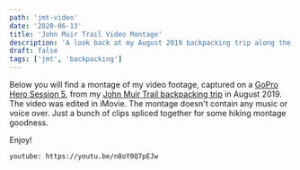 ```yaml
---
path: 'jmt-video'
date: '2020-06-13'
title: 'John Muir Trail Video Montage'
description: 'A look back at my August 2019 backpacking trip along the JMT via a video montage of the epic hiking adventure.'
draft: false
tags: ['jmt', 'backpacking']
---
```


Below you will find a montage of my video footage, captured on a [GoPro Hero Session 5](https://gopro.com/en/us/yourhero5/session), from my [John Muir Trail backpacking trip](/posts/jmt-overview) in August 2019. The video was edited in iMovie. The montage doesn't contain any music or voice over. Just a bunch of clips spliced together for some hiking montage goodness.

Enjoy!

`youtube: https://youtu.be/n8oY0Q7pEJw`
